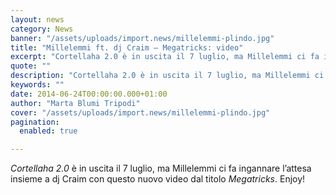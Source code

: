 ```yaml
---
layout: news
category: News
banner: "/assets/uploads/import.news/millelemmi-plindo.jpg"
title: "Millelemmi ft. dj Craim – Megatricks: video"
excerpt: "Cortellaha 2.0 è in uscita il 7 luglio, ma Millelemmi ci fa ingannare l’attesa insieme a dj Craim con questo nuovo video dal titolo Megatricks. Enjoy!  "
quote: ""
description: "Cortellaha 2.0 è in uscita il 7 luglio, ma Millelemmi ci fa ingannare l’attesa insieme a dj Craim con questo nuovo video dal titolo Megatricks. Enjoy!  "
keywords: ""
date: 2014-06-24T00:00:00.000+01:00
author: "Marta Blumi Tripodi"
cover: "/assets/uploads/import.news/millelemmi-plindo.jpg"
pagination:
  enabled: true

---
```


[](https://hotmc.com/wp-content/uploads/2014/06/millelemmi-plindo.jpg)

_Cortellaha 2.0_ è in uscita il 7 luglio, ma Millelemmi ci fa ingannare l’attesa insieme a dj Craim con questo nuovo video dal titolo _Megatricks_. Enjoy!